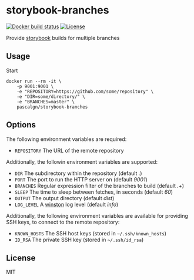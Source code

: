 # storybook-branches

[![Docker build status](https://img.shields.io/docker/build/pascalgn/storybook-branches.svg?style=flat-square)](https://hub.docker.com/r/pascalgn/storybook-branches/) [![License](https://img.shields.io/badge/license-MIT-blue.svg?style=flat-square)](https://github.com/pascalgn/storybook-branches/blob/master/LICENSE)

Provide [storybook](https://storybook.js.org/) builds for multiple branches

## Usage

Start 

    docker run --rm -it \
        -p 9001:9001 \
        -e "REPOSITORY=https://github.com/some/repository" \
        -e "DIR=some/directory/" \
        -e "BRANCHES=master" \
        pascalgn/storybook-branches

## Options

The following environment variables are required:

* `REPOSITORY` The URL of the remote repository

Additionally, the followin environment variables are supported:

* `DIR` The subdirectory within the repository (default _._)
* `PORT` The port to run the HTTP server on (default _9001_)
* `BRANCHES` Regular expression filter of the branches to build (default _.+_)
* `SLEEP` The time to sleep between fetches, in seconds (default _60_)
* `OUTPUT` The output directory (default _dist_)
* `LOG_LEVEL` A [winston](https://github.com/winstonjs/winston) log level (default _info_)

Additionally, the following environment variables are available for
providing SSH keys, to connect to the remote repository:

* `KNOWN_HOSTS` The SSH host keys (stored in `~/.ssh/known_hosts`)
* `ID_RSA` The private SSH key (stored in `~/.ssh/id_rsa`)

## License

MIT
